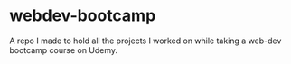 # webdev-bootcamp
A repo I made to hold all the projects I worked on while taking a web-dev bootcamp course on Udemy.

